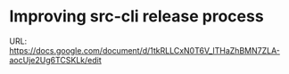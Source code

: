 # Improving src-cli release process

URL: https://docs.google.com/document/d/1tkRLLCxN0T6V_lTHaZhBMN7ZLA-aocUje2Ug6TCSKLk/edit
